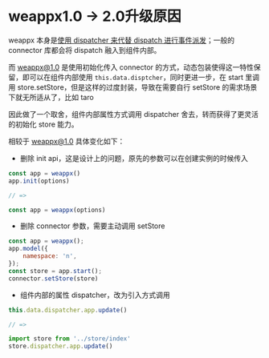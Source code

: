 # weappx1.0 -> 2.0升级原因

weappx 本身是[使用 dispatcher 来代替 dispatch 进行事件派发](https://github.com/tolerance-go/weappx/blob/master/docs/DISPATCHER.md)；一般的 connector 库都会将 dispatch 融入到组件内部。

而 weappx@1.0 是使用初始化传入 connector 的方式，动态包装使得这一特性保留，即可以在组件内部使用 `this.data.disptcher`，同时更进一步，在 start 里调用 store.setStore，但是这样的过度封装，导致在需要自行 setStore 的需求场景下就无所适从了，比如 taro

因此做了一个取舍，组件内部属性方式调用 dispatcher 舍去，转而获得了更灵活的初始化 store 能力。

相较于 weappx@1.0 具体变化如下：

- 删除 init api，这是设计上的问题，原先的参数可以在创建实例的时候传入
```js
const app = weappx()
app.init(options)

// =>

const app = weappx(options)
```

- 删除 connector 参数，需要主动调用 setStore 
```js
const app = weappx();
app.model({
    namespace: 'n',
});
const store = app.start();
connector.setStore(store)
```
- 组件内部的属性 dispatcher，改为引入方式调用
```js
this.data.dispatcher.app.update()

// =>

import store from '../store/index'
store.dispatcher.app.update()
```
